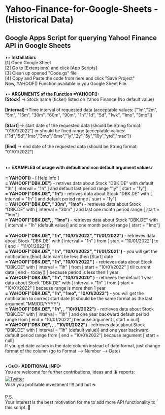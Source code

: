 # Yahoo-Finance-for-Google-Sheets - (Historical Data)
## Google Apps Script for querying Yahoo! Finance API in Google Sheets  


◖◗ **Installation:**  
[1] Open Google Sheet  
[2] Go to [Extensions] and click [App Scripts]  
[3] Clean up opened "Code.gs" file   
[4] Copy and Paste the code from here and click "Save Project"  
Now, YAHOOF() Function available in you Google Sheet File.  
<br />
◖◗ **ARGUMENTS of the Function =YAHOOF():** <br />
**[Stock]** -> Stock name (ticker) listed on Yahoo Finance (No default value)<br /> 	
**[Interval]**->Time interval of requested data (acceptable values: ["1m","2m", "5m", "15m", "30m", "60m", "90m", "1h","1d", "5d", "1wk", "1mo", "3mo"])<br />  	
**[Start]** -> start date of the requested data (should be String format: "01/01/2022") or should be fixed range (acceptable values: ["1d","5d","1mo","3mo","6mo","1y","2y","5y","10y","ytd","max"])<br />  	
**[End]** -> end date of the requested data (should be String format: "01/01/2022")<br />   
<br />
◖◗ **EXAMPLES of usage with default and non default argument values:**<br />	
**= YAHOOF()**  -  [ Help Info ]	<br />
**= YAHOOF("DBK.DE")** -  retrives data about Stock "DBK.DE" with default "1h" [ interval = "1h" ] and default last period range "1y" [ start = "1y"]  	<br />
**= YAHOOF("DBK.DE", "1h")** -  retrives data about Stock "DBK.DE" with [ interval = "1h" ] and default period range [ start = "1y"] <br />	
**= YAHOOF("DBK.DE", "30m", "1mo")** -  retrieves data about Stock "DBK.DE" with [ interval = "30m" ] and last one month period range [ start = "1mo"] <br />
**= YAHOOF("DBK.DE",  , "1mo")** -  retrieves data about Stock "DBK.DE" with [ interval = "1h" (default value)] and one month period range [ start = "1mo"]<br /> 	
**= YAHOOF("DBK.DE", "1h", "10/01/2022", "11/01/2022")** - retrieves data about Stock "DBK.DE" with [ interval = "1h" ] from [ start = "10/01/2022"] to [ end = "11/01/2022"]]	<br />
**= YAHOOF("DBK.DE", "1h", "10/01/2022", "11/01/2021")** - you will get the notification: [End] date can't be less then [Start] date	<br />
**= YAHOOF("DBK.DE", "1h",  "10/01/2022" )** -  retrieves data about Stock "DBK.DE" with [ interval = "1h" ] from [ start = "10/01/2022" ] till current date [ end = today() ] because period is less then 1 year	<br />
**= YAHOOF("DBK.DE", "1h",  "10/01/2020" )** -  retrieves the default 1 year data about Stock "DBK.DE" with [ interval = "1h" ] from [ start = "10/01/2022" ] because range is more then 1 year  	<br />
**= YAHOOF("DBK.DE", "1h", "1mo", "10/01/2022")** -  you will get the notification to correct start date (it should be the same format as the last argument "MM/DD/YYYY") 	<br />
**= YAHOOF("DBK.DE", "1h",  , "10/01/2022")** -  retrieves data about Stock "DBK.DE" with [ interval = "1h" ] and one year backward default period range from [ end = "10/01/2022"] because argument [ start = null]	<br />
**= YAHOOF("DBK.DE",  ,  , "10/01/2022")** -  retrieves data about Stock "DBK.DE" with [ interval = "1h" (default value)] and one year backward default period range from [ end = "10/01/2022"] because argument [ start = null]	<br />
If you get date values in the date column instead of date format, just change format of the column (go to Format --> Number --> Date)	<br />
<br />
  
**◖⚆ᴥ⚆◗ ADDITIONAL INFO:**	<br />
You are welcome for further contributions, ideas and :beetle: reports: 	<br />
[![Twitter](https://img.shields.io/twitter/url/https/twitter.com/tabukmail.svg?style=social&label=Follow%20%40tabukmail)](https://twitter.com/tabukmail)	<br />
Wish you profitable investment !!!!   and hot :coffee:	<br />
	<br />
P.S. <br />
Your interest is the best motivation for me to add more API functionality to this script. :rocket:


